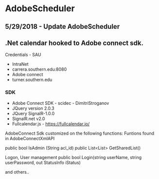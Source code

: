 # AdobeScheduler
## 5/29/2018 - Update AdobeScheduler
## .Net calendar hooked to Adobe connect sdk.

Credentials - SAU

- IntraNet
- carrera.southern.edu:8080
- Adobe connect
- turner.southern.edu


### SDK

- Adobe Connect SDK - scidec - DimitriStroganov
- JQuery version 2.0.3
- JQuery SignalR-1.0.0
- SignalR.net v2.0
- Fullcalendar.js - https://fullcalendar.io/

AdobeConnect Sdk customized on the following functions:
Funtions found in AdobeConnectXmlAPI

public bool IsAdmin (String acl_id)
public List<List<string>> GetSharedList()

Logon, User management
public bool Login(string userName, string userPassword, out StatusInfo iStatus)

and others..




